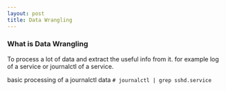 ```yaml
---
layout: post
title: Data Wrangling
---
```


### What is Data Wrangling
To process a lot of data and extract the useful info from it. for example log of a service or journalctl of a service.

basic processing of a journalctl data
`# journalctl | grep sshd.service`